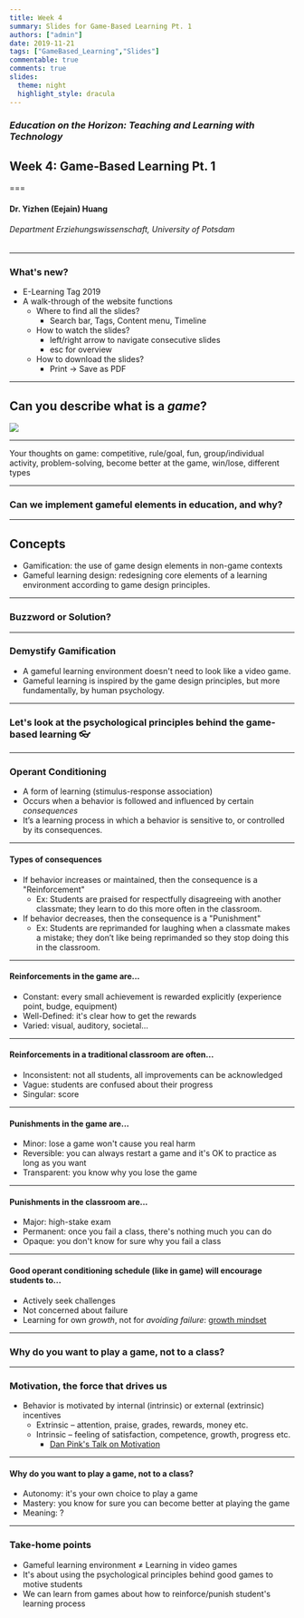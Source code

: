 ```yaml
---
title: Week 4 
summary: Slides for Game-Based Learning Pt. 1
authors: ["admin"]
date: 2019-11-21
tags: ["GameBased_Learning","Slides"]
commentable: true
comments: true
slides:
  theme: night
  highlight_style: dracula
---
```


### *Education on the Horizon: Teaching and Learning with Technology*
## Week 4: Game-Based Learning Pt. 1
===
#### Dr. Yizhen (Eejain) Huang
###### Department Erziehungswissenschaft, University of Potsdam

---
### What's new?
- E-Learning Tag 2019
- A walk-through of the website functions
    + Where to find all the slides?
        * Search bar, Tags, Content menu, Timeline
    * How to watch the slides?
        - left/right arrow to navigate consecutive slides
        - esc for overview
    + How to download the slides?
        * Print → Save as PDF

----
## Can you describe what is a *game*?
![](/img/game.png)

<!-- some of the features are superficial, some are fundamental-->

---
Your thoughts on game: competitive, rule/goal, fun, group/individual activity, problem-solving,  become better at the game, win/lose, different types 

---
###  Can we implement gameful elements in education, and why?

---
## Concepts
- Gamification: the use of game design elements in non-game contexts
- Gameful learning design: redesigning core elements of a learning environment according to game design principles.

---
### Buzzword or Solution?

---
###  Demystify Gamification
- A gameful learning environment doesn't need to look like a video game.
- Gameful learning is inspired by the game design principles, but more fundamentally, by human psychology.

---
### Let's look at the psychological principles behind the game-based learning 👓

---
### Operant Conditioning

- A form of learning (stimulus-response association) 
- Occurs when a behavior is followed and influenced by certain *consequences*
- It’s a learning process in which a behavior is sensitive to, or controlled by its consequences. 

---
#### Types of consequences

- If behavior increases or maintained, then the consequence is a "Reinforcement"
  - Ex: Students are praised for respectfully disagreeing with another classmate; they learn to do this more often in the classroom.
- If behavior decreases, then the consequence is a "Punishment"
  - Ex: Students are reprimanded for laughing when a classmate makes a mistake; they don’t like being reprimanded so they stop doing this in the classroom.


---
####  Reinforcements in the game are...
 
- Constant: every small achievement is rewarded explicitly (experience point, budge, equipment)
- Well-Defined: it's clear how to get the rewards
- Varied: visual, auditory, societal...


---
####  Reinforcements in a traditional classroom are often...

- Inconsistent: not all students, all improvements can be acknowledged
- Vague: students are confused about their progress
- Singular: score

---
####  Punishments in the game are...
 
- Minor: lose a game won't cause you real harm
- Reversible: you can always restart a game and it's OK to practice as long as you want
- Transparent: you know why you lose the game

---
####  Punishments in the classroom are...
 
- Major: high-stake exam 
- Permanent: once you fail a class, there's nothing much you can do
- Opaque: you don't know for sure why you fail a class

---
#### Good operant conditioning schedule (like in game) will encourage students to...

- Actively seek challenges
- Not concerned about failure
- Learning for own *growth*, not for *avoiding failure*: [growth mindset](https://www.ted.com/talks/carol_dweck_the_power_of_believing_that_you_can_improve/up-next?language=en)


---
###  Why do you want to play a game, not to a class?

---
### Motivation, the force that drives us

- Behavior is motivated by internal (intrinsic) or external (extrinsic) incentives 
    - Extrinsic – attention, praise, grades, rewards, money etc.
    - Intrinsic – feeling of satisfaction, competence, growth, progress etc.
        - [Dan Pink's Talk on Motivation](https://www.youtube.com/watch?v=u6XAPnuFjJc)

---
####  Why do you want to play a game, not to a class?

- Autonomy: it's your own choice to play a game
- Mastery: you know for sure you can become better at playing the game
- Meaning: ?

---
### Take-home points

- Gameful learning environment ≠ Learning in video games
- It's about using the psychological principles behind good games to motive students 
- We can learn from games about how to reinforce/punish student's learning process

